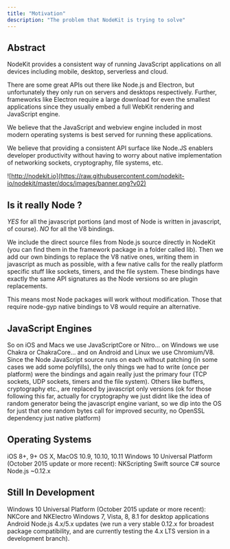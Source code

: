 ```yaml
---
title: "Motivation"
description: "The problem that NodeKit is trying to solve"
---
```


## Abstract

NodeKit provides a consistent way of running JavaScript applications on all devices including mobile, desktop, serverless and cloud.

There are some great APIs out there like Node.js and Electron, but unfortunately they only run on servers and desktops respectively.  Further,
 frameworks like Electron require a large download for even the smallest applications since they usually embed a full WebKit rendering and JavaScript engine.

We believe that the JavaScript and webview engine included in most modern operating systems is best served for running these applications.

We believe that providing a consistent API surface like Node.JS enablers developer productivity without having to worry about native implementation 
of networking sockets, cryptography, file systems, etc.

![http://nodekit.io](https://raw.githubusercontent.com/nodekit-io/nodekit/master/docs/images/banner.png?v02)

## Is it really Node ?

*YES* for all the javascript portions (and most of Node is written in javascript, of course).  *NO* for all the V8 bindings.  

We include the direct source files from Node.js source directly in NodeKit (you can find them in the framework package in a folder called lib).  Then we add our own bindings to replace the V8 native ones, writing them in javascript as much as possible, with a few native calls for the really platform specific stuff like sockets, timers, and the file system.  These bindings have exactly the same API signatures as the Node versions so are plugin replacements.

This means most Node packages will work without modification.  Those that require node-gyp native bindings to V8 would require an alternative. 

## JavaScript Engines

So on iOS and Macs we use JavaScriptCore or Nitro... on Windows we use Chakra or ChakraCore... and on Android and Linux we use Chromium/V8.   Since the Node JavaScript source runs on each without patching (in some cases we add some polyfills), the only things we had to write (once per platform) were the bindings and again really just the primary four (TCP sockets, UDP sockets, timers and the file system).  Others like buffers, cryptography etc., are replaced by javascript only versions (ok for those following this far, actually for cryptography we just didnt like the idea of random generator being the javascript engine variant, so we dip into the OS for just that one random bytes call for improved security, no OpenSSL dependency just native platform)

## Operating Systems

iOS 8+, 9+
OS X, MacOS 10.9, 10.10, 10.11
Windows 10 Universal Platform (October 2015 update or more recent): NKScripting
Swift source 
C# source
Node.js ~0.12.x

## Still In Development

Windows 10 Universal Platform (October 2015 update or more recent): NKCore and NKElectro
Windows 7, Vista, 8, 8.1 for desktop applications
Android
Node.js 4.x/5.x updates (we run a very stable 0.12.x for broadest package compatibility, and are currently testing the 4.x LTS version in a development branch).